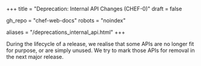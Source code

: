+++
title = "Deprecation: Internal API Changes (CHEF-0)"
draft = false

gh_repo = "chef-web-docs"
robots = "noindex"


aliases = "/deprecations_internal_api.html"
+++

During the lifecycle of a release, we realise that some APIs are no
longer fit for purpose, or are simply unused. We try to mark those APIs
for removal in the next major release.
